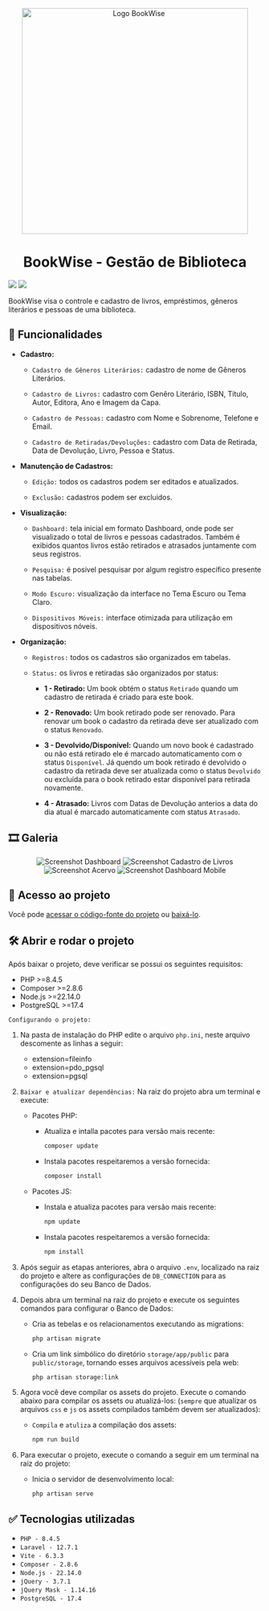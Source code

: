 <p align="center">
    <img width="450" src="./resources/assets/images/favicons/bookwise-icon-2.png" alt="Logo BookWise"/>
</p>

<h1 align="center">
    BookWise - Gestão de Biblioteca
</h1>

<p align="left">
    <img src="https://img.shields.io/badge/Status-Conclu%C3%ADdo-brightgreen?style=for-the-badge"/>
    <!-- <img src="https://img.shields.io/badge/Status-Em%20Desenvolvimento-orange?style=for-the-badge"/> -->
    <img src="https://img.shields.io/github/license/GabrielSchiavo/bookwise?color=blue&style=for-the-badge"/>
</p>

BookWise visa o controle e cadastro de livros, empréstimos, gêneros literários e pessoas de uma biblioteca.

## :hammer: Funcionalidades
- **Cadastro:**
  - `Cadastro de Gêneros Literários:` cadastro de nome de Gêneros Literários.
  
  - `Cadastro de Livros:` cadastro com Genêro Literário, ISBN, Título, Autor, Editora, Ano e Imagem da Capa.
  
  - `Cadastro de Pessoas:` cadastro com Nome e Sobrenome, Telefone e Email.
  
  - `Cadastro de Retiradas/Devoluções:` cadastro com Data de Retirada, Data de Devolução, Livro, Pessoa e Status.
  
- **Manutenção de Cadastros:**
  - `Edição:` todos os cadastros podem ser editados e atualizados.
  
  - `Exclusão:` cadastros podem ser excluidos.

- **Visualização:**
  - `Dashboard:` tela inicial em formato Dashboard, onde pode ser visualizado o total de livros e pessoas cadastrados. Também é exibidos quantos livros estão retirados e atrasados juntamente com seus registros.

  - `Pesquisa:` é posivel pesquisar por algum registro específico presente nas tabelas.

  - `Modo Escuro:` visualização da interface no Tema Escuro ou Tema Claro.
  
  - `Dispositivos Móveis:` interface otimizada para utilização em dispositivos nóveis.

- **Organização:**
  - `Registros:` todos os cadastros são organizados em tabelas.
  
  - `Status:` os livros e retiradas são organizados por status:
    - **1 - Retirado:** Um book obtém o status `Retirado` quando um cadastro de retirada é criado para este book.
  
    - **2 - Renovado:** Um book retirado pode ser renovado. Para renovar um book o cadastro da retirada deve ser atualizado com o status `Renovado`.
  
    - **3 - Devolvido/Disponível:** Quando um novo book é cadastrado ou não está retirado ele é marcado automaticamento com o status `Disponível`. Já quendo um book retirado é devolvido o cadastro da retirada deve ser atualizada como o status `Devolvido` ou excluída para o book retirado estar disponível para retirada novamente.
  
    - **4 - Atrasado:** Livros com Datas de Devolução anterios a data do dia atual é marcado automaticamente com status `Atrasado`.
  

## :film_strip: Galeria
<p align="center">
  <img src="./resources/assets/images/screenshots/screenshot-dashboard.png" alt="Screenshot Dashboard"/>
  <img src="./resources/assets/images/screenshots/screenshot-register-books.png" alt="Screenshot Cadastro de Livros"/>
  <img src="./resources/assets/images/screenshots/screenshot-books-list.png" alt="Screenshot Acervo"/>
  <img src="./resources/assets/images/screenshots/screenshot-dashboard-mobile.png" alt="Screenshot Dashboard Mobile"/>
</p>

## :file_folder: Acesso ao projeto
Você pode [acessar o código-fonte do projeto](https://github.com/GabrielSchiavo/bookwise) ou [baixá-lo](https://github.com/GabrielSchiavo/bookwise/archive/refs/heads/main.zip).

## 	:hammer_and_wrench: Abrir e rodar o projeto
Após baixar o projeto, deve verificar se possui os seguintes requisitos:

* PHP >=8.4.5
* Composer >=2.8.6
* Node.js >=22.14.0
* PostgreSQL >=17.4

`Configurando o projeto:`
1. Na pasta de instalação do PHP edite o arquivo `php.ini`, neste arquivo descomente as linhas a seguir:
   
   - extension=fileinfo
   - extension=pdo_pgsql
   - extension=pgsql
   
2. `Baixar e atualizar dependências:` Na raiz do projeto abra um terminal e execute:
   
    - Pacotes PHP:
      - Atualiza e intalla pacotes para versão mais recente:

          ```bash
          composer update
          ```

      - Instala pacotes respeitaremos a versão fornecida:
  
          ```bash
          composer install
          ```

    - Pacotes JS:
      - Instala e atualiza pacotes para versão mais recente:
          ```bash
          npm update
          ```

      - Instala pacotes respeitaremos a versão fornecida:
          ```bash
          npm install
          ```
    
3. Após seguir as etapas anteriores, abra o arquivo `.env`, localizado na raiz do projeto e altere as configurações de `DB_CONNECTION` para as configurações do seu Banco de Dados.
   
4. Depois abra um terminal na raiz do projeto e execute os seguintes comandos para configurar o Banco de Dados:
   
   - Cria as tebelas e os relacionamentos executando as migrations:
  
      ```bash
      php artisan migrate
      ```

    - Cria um link simbólico do diretório `storage/app/public` para `public/storage`, tornando esses arquivos acessíveis pela web:
  
      ```bash
      php artisan storage:link
      ```

5. Agora você deve compilar os assets do projeto. Execute o comando abaixo para compilar os assets ou atualizá-los: (`sempre` que atualizar os arquivos `css` e `js` os assets compilados também devem ser atualizados):
   
   - `Compila` e `atuliza` a compilação dos assets:
  
      ```bash
      npm run build
      ```

6. Para executar o projeto, execute o comando a seguir em um terminal na raiz do projeto:
  
   - Inicia o servidor de desenvolvimento local:

      ```bash
      php artisan serve
      ```

## :white_check_mark: Tecnologias utilizadas
* `PHP - 8.4.5`
* `Laravel - 12.7.1`
* `Vite - 6.3.3`
* `Composer - 2.8.6`
* `Node.js - 22.14.0`
* `jQuery - 3.7.1`
* `jQuery Mask - 1.14.16`
* `PostgreSQL - 17.4`

